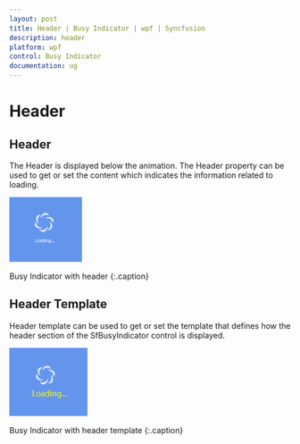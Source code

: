 ```yaml
---
layout: post
title: Header | Busy Indicator | wpf | Syncfusion
description: header
platform: wpf
control: Busy Indicator
documentation: ug
---
```


# Header

## Header

The Header is displayed below the animation. The Header property can be used to get or set the content which indicates the information related to loading. 

![](Header_images/Header_img1.png)

Busy Indicator with header
{:.caption}


## Header Template

Header template can be used to get or set the template that defines how the header section of the SfBusyIndicator control is displayed.

![](Header_images/Header_img2.png)

Busy Indicator with header template
{:.caption}
